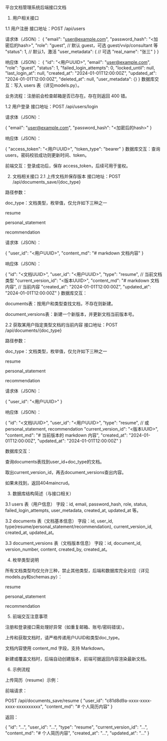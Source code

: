 平台文档管理系统后端接口文档

1. 用户相关接口

1.1 用户注册
接口地址：POST /api/users

请求体（JSON）：
{
  "email": "user@example.com",
  "password_hash": "<加密后的hash>",
  "role": "guest",             // 默认 guest，可选 guest/vvip/consultant 等
  "status": 1,                 // 默认1，激活
  "user_metadata": {           // 可选
    "real_name": "张三"
  }
}

响应体（JSON）：
{
  "id": "<用户UUID>",
  "email": "user@example.com",
  "role": "guest",
  "status": 1,
  "failed_login_attempts": 0,
  "locked_until": null,
  "last_login_at": null,
  "created_at": "2024-01-01T12:00:00Z",
  "updated_at": "2024-01-01T12:00:00Z",
  "deleted_at": null,
  "user_metadata": {}
}
数据库交互：写入 users 表（详见models.py）。

业务流程：注册前会检查邮箱是否已存在。存在则返回 400 错。

1.2 用户登录
接口地址：POST /api/users/login

请求体（JSON）：

{
  "email": "user@example.com",
  "password_hash": "<加密后的hash>"
}

响应体（JSON）：

{
  "access_token": "<用户UUID>",
  "token_type": "bearer"
}
数据库交互：查询 users，密码校验成功则更新时间、token。

前端交互：登录成功后，保存 access_token，后续可用于鉴权。

2. 文档相关接口
2.1 上传文档并保存版本
接口地址：POST /api/documents_save/{doc_type}

路径参数：

doc_type：文档类型，枚举值，仅允许如下三种之一

resume

personal_statement

recommendation

请求体（JSON）：

{
  "user_id": "<用户UUID>",
  "content_md": "# markdown 文档内容"
}

响应体（JSON）：

{
  "id": "<文档UUID>",
  "user_id": "<用户UUID>",
  "type": "resume",                       // 当前文档类型
  "current_version_id": "<版本UUID>",
  "content_md": "# markdown 文档内容",     // 当前内容
  "created_at": "2024-01-01T12:00:00Z",
  "updated_at": "2024-01-01T12:00:00Z"
}
数据库交互：

documents表：按用户和类型查找文档，不存在则新建。

document_versions表：新建一个新版本，并更新文档当前版本号。


2.2 获取某用户指定类型文档的当前内容
接口地址：POST /api/documents/{doc_type}

路径参数：

doc_type：文档类型，枚举值，仅允许如下三种之一

resume

personal_statement

recommendation

请求体（JSON）：

{
  "user_id": "<用户UUID>"
}

响应体（JSON）：

{
  "id": "<文档UUID>",
  "user_id": "<用户UUID>",
  "type": "resume",                      // 或 personal_statement, recommendation
  "current_version_id": "<版本UUID>",
  "content_md": "# 当前版本的 markdown 内容",
  "created_at": "2024-01-01T12:00:00Z",
  "updated_at": "2024-01-01T12:00:00Z"
}

数据库交互：

查询documents表找到user_id+doc_type的文档。

取出current_version_id，再去document_versions查出内容。

如果未找到，返回404maincrud。

3. 数据库结构简述（与接口相关）

3.1 users 表（用户信息）
字段：id, email, password_hash, role, status, failed_login_attempts, user_metadata, created_at, updated_at 等。

3.2 documents 表（文档基本信息）
字段：id, user_id, type(resume/personal_statement/recommendation), current_version_id, created_at, updated_at。

3.3 document_versions 表（文档版本信息）
字段：id, document_id, version_number, content, created_by, created_at。

4. 枚举类型说明

所有文档类型均仅允许三种，禁止其他类型，后端和数据库完全对应（详见models.py和schemas.py）：

resume

personal_statement

recommendation

5. 前端交互注意事项

注册和登录接口需处理好异常（如重复邮箱、账号/密码错误）。

上传和获取文档时，请严格传递用户UUID和类型doc_type。

文档内容使用 content_md 字段，支持 Markdown。

新建或覆盖文档时，后端自动创建版本，前端可据返回内容渲染最新文档。

6. 示例流程

上传简历（resume）示例：

前端请求：

POST /api/documents_save/resume
{
  "user_id": "c81d8d9a-xxxx-xxxx-xxxx-xxxxxxxxxx",
  "content_md": "# 个人简历内容"
}

返回：

{
  "id": "...",
  "user_id": "...",
  "type": "resume",
  "current_version_id": "...",
  "content_md": "# 个人简历内容",
  "created_at": "...",
  "updated_at": "..."
}